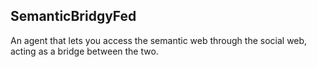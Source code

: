 ## SemanticBridgyFed

An agent that lets you access the semantic web through the social web, acting as a bridge between the two.